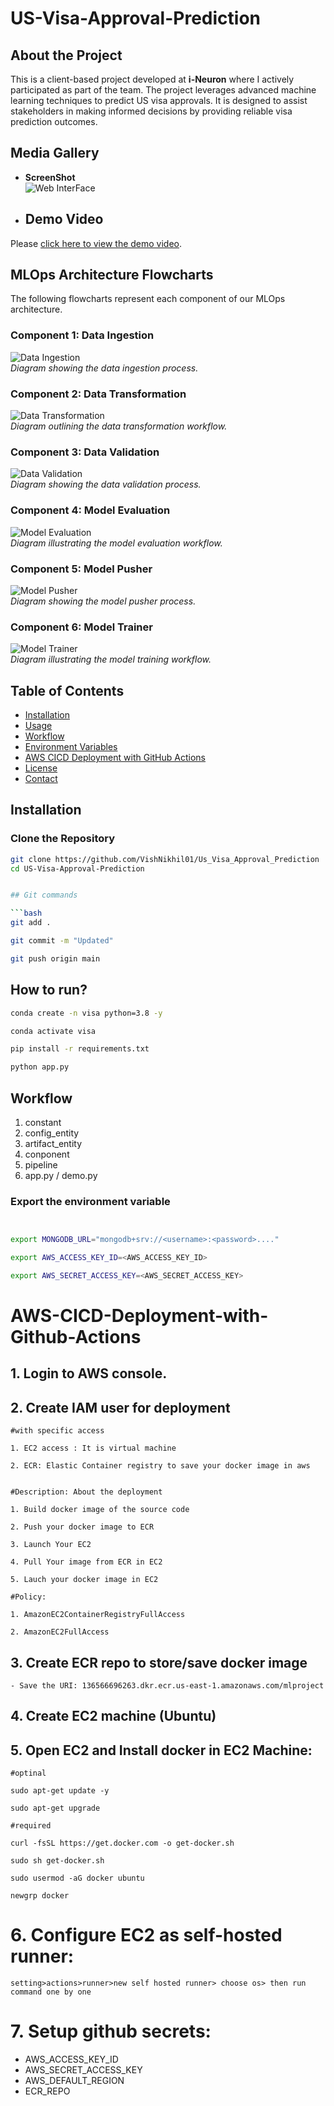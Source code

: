 # US-Visa-Approval-Prediction

## About the Project

This is a client-based project developed at **i-Neuron** where I actively participated as part of the team. The project leverages advanced machine learning techniques to predict US visa approvals. It is designed to assist stakeholders in making informed decisions by providing reliable visa prediction outcomes.

## Media Gallery

- **ScreenShot**  
  ![Web InterFace](assets/image/project_overview_image.png)

- ## Demo Video

Please [click here to view the demo video](assets/video/project_demo_video.mp4).

## MLOps Architecture Flowcharts

The following flowcharts represent each component of our MLOps architecture.

### Component 1: Data Ingestion
![Data Ingestion](assets/flowchart/Data%20Ingestion.png)  
*Diagram showing the data ingestion process.*

### Component 2: Data Transformation
![Data Transformation](assets/flowchart/Data%20Transformation.png)  
*Diagram outlining the data transformation workflow.*

### Component 3: Data Validation
![Data Validation](assets/flowchart/Data%20Validation.png)  
*Diagram showing the data validation process.*

### Component 4: Model Evaluation
![Model Evaluation](assets/flowchart/Model%20Evaluation.png)  
*Diagram illustrating the model evaluation workflow.*

### Component 5: Model Pusher
![Model Pusher](assets/flowchart/Model%20Pusher.png)  
*Diagram showing the model pusher process.*

### Component 6: Model Trainer
![Model Trainer](assets/flowchart/Model%20Trainer.png)  
*Diagram illustrating the model training workflow.*

## Table of Contents

- [Installation](#installation)
- [Usage](#usage)
- [Workflow](#workflow)
- [Environment Variables](#environment-variables)
- [AWS CICD Deployment with GitHub Actions](#aws-cicd-deployment-with-github-actions)
- [License](#license)
- [Contact](#contact)

## Installation

### Clone the Repository

```bash
git clone https://github.com/VishNikhil01/Us_Visa_Approval_Prediction
cd US-Visa-Approval-Prediction


## Git commands

```bash
git add .

git commit -m "Updated"

git push origin main
```

## How to run?

```bash
conda create -n visa python=3.8 -y
```

```bash
conda activate visa
```

```bash
pip install -r requirements.txt
```

```bash
python app.py
```


## Workflow

1. constant
2. config_entity
3. artifact_entity
4. conponent
5. pipeline
6. app.py / demo.py


### Export the  environment variable
```bash


export MONGODB_URL="mongodb+srv://<username>:<password>...."

export AWS_ACCESS_KEY_ID=<AWS_ACCESS_KEY_ID>

export AWS_SECRET_ACCESS_KEY=<AWS_SECRET_ACCESS_KEY>
```


# AWS-CICD-Deployment-with-Github-Actions

## 1. Login to AWS console.

## 2. Create IAM user for deployment

	#with specific access

	1. EC2 access : It is virtual machine

	2. ECR: Elastic Container registry to save your docker image in aws


	#Description: About the deployment

	1. Build docker image of the source code

	2. Push your docker image to ECR

	3. Launch Your EC2 

	4. Pull Your image from ECR in EC2

	5. Lauch your docker image in EC2

	#Policy:

	1. AmazonEC2ContainerRegistryFullAccess

	2. AmazonEC2FullAccess

	
## 3. Create ECR repo to store/save docker image
    - Save the URI: 136566696263.dkr.ecr.us-east-1.amazonaws.com/mlproject

	
## 4. Create EC2 machine (Ubuntu) 

## 5. Open EC2 and Install docker in EC2 Machine:
	
	
	#optinal

	sudo apt-get update -y

	sudo apt-get upgrade
	
	#required

	curl -fsSL https://get.docker.com -o get-docker.sh

	sudo sh get-docker.sh

	sudo usermod -aG docker ubuntu

	newgrp docker
	
# 6. Configure EC2 as self-hosted runner:
    setting>actions>runner>new self hosted runner> choose os> then run command one by one


# 7. Setup github secrets:

   - AWS_ACCESS_KEY_ID
   - AWS_SECRET_ACCESS_KEY
   - AWS_DEFAULT_REGION
   - ECR_REPO

    